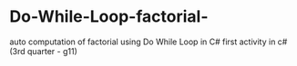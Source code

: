 # Do-While-Loop-factorial-

auto computation of factorial using Do While Loop in C#
first activity in c# (3rd quarter - g11)
